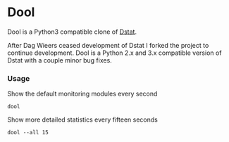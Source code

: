 # Dool

Dool is a Python3 compatible clone of [Dstat](https://github.com/dagwieers/dstat).

After Dag Wieers ceased development of Dstat I forked the project to continue development. Dool is a Python 2.x and 3.x compatible version of Dstat with a couple minor bug fixes. 

### Usage

Show the default monitoring modules every second

    dool

Show more detailed statistics every fifteen seconds

    dool --all 15
